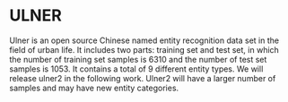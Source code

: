 # ULNER
Ulner is an open source Chinese named entity recognition data set in the field of urban life. 
It includes two parts: training set and test set, in which the number of training set samples is 6310 and the number of test set samples is 1053. 
It contains a total of 9 different entity types.
We will release ulner2 in the following work. Ulner2 will have a larger number of samples and may have new entity categories.
